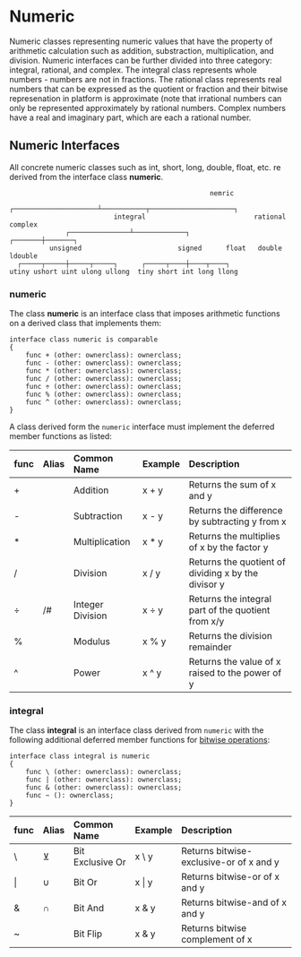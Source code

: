 # Numeric

Numeric classes representing numeric values that have the property of arithmetic calculation such as addition, substraction, multiplication, and division. Numeric interfaces can be further divided into three category: integral, rational, and complex. The integral class represents whole numbers - numbers are not in fractions. The rational class represents real numbers that can be expressed as the quotient or fraction and their bitwise represenation in platform is approximate (note that irrational numbers can only be represented approximately by rational numbers. Complex numbers have a real and imaginary part, which are each a rational number.

## Numeric Interfaces

All concrete numeric classes such as int, short, long, double, float, etc. re derived from the interface class **numeric**.
```
                                                  nemric
                              ┌─────────────────────┴───────────┬─────────────────────┐
                          integral                           rational              complex
              ┌───────────────┴─────────────┐            ┌───────┼───────┐
          unsigned                        signed      float   double  ldouble 
  ┌─────┬─────┼─────┬─────┐      ┌─────┬────┼────┬────┐
utiny ushort uint ulong ullong  tiny short int long llong 
```

### numeric
The class **numeric** is an interface class that imposes arithmetic functions on a derived class that implements them:
```altro
interface class numeric is comparable
{
    func + (other: ownerclass): ownerclass;
    func - (other: ownerclass): ownerclass;
    func * (other: ownerclass): ownerclass;
    func / (other: ownerclass): ownerclass;
    func ÷ (other: ownerclass): ownerclass;
    func % (other: ownerclass): ownerclass;
    func ^ (other: ownerclass): ownerclass;
}
```
A class derived form the `numeric` interface must implement the deferred member functions as listed:

| func   | Alias    | Common Name      | Example   |   Description                                       |
|:------ |:-------- |:---------------- |:--------- |:--------------------------------------------------- |
| +      |          | Addition         | x + y     | Returns the sum of x and y                          |
| -      |          | Subtraction      | x - y     | Returns the difference by subtracting y from x      |
| *      |          | Multiplication   | x * y     | Returns the multiplies of x by the factor y         |
| /      |          | Division         | x / y     | Returns the quotient of dividing x by the divisor y |
| ÷      | /#       | Integer Division | x ÷ y     | Returns the integral part of the quotient from x/y  |
| %      |          | Modulus          | x % y     | Returns the division remainder                      |
| ^      |          | Power            | x ^ y     | Returns the value of x raised to the power of y     |

### integral
The class **integral** is an interface class derived from `numeric` with the following additional deferred member functions for [bitwise operations](https://en.wikipedia.org/wiki/Bitwise_operation):
```altro
interface class integral is numeric
{
    func \ (other: ownerclass): ownerclass;
    func | (other: ownerclass): ownerclass;
    func & (other: ownerclass): ownerclass;
    func ~ (): ownerclass;
}
```
| func   | Alias    | Common Name      | Example   |   Description                             |
|:------ |:-------- |:---------------- |:--------- |:----------------------------------------- |
| \      | ⊻        | Bit Exclusive Or | x \ y     | Returns bitwise-exclusive-or of x and y   |
| \|     | ∪        | Bit Or           | x \| y    | Returns bitwise-or of x and y             |
| &      | ∩        | Bit And          | x & y     | Returns bitwise-and of x and y            |
| ~      |          | Bit Flip         | x & y     | Returns bitwise complement of x           |

